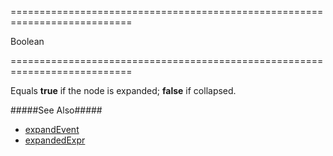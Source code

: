 ===========================================================================
<!--type-->Boolean<!--/type-->
===========================================================================

<!--shortDescription-->
Equals **true** if the node is expanded; **false** if collapsed.
<!--/shortDescription-->

<!--fullDescription-->
#####See Also#####
- [expandEvent](/Documentation/ApiReference/UI_Widgets/dxTreeView/Configuration/#expandEvent)
- [expandedExpr](/Documentation/ApiReference/UI_Widgets/dxTreeView/Configuration/#expandedExpr)
<!--/fullDescription-->